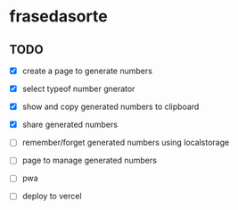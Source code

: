 # frasedasorte

## TODO
- [x] create a page to generate numbers
- [x] select typeof number gnerator
- [x] show and copy generated numbers to clipboard
- [x] share generated numbers
- [ ] remember/forget generated numbers using localstorage
- [ ] page to manage generated numbers
- [ ] pwa
- [ ] deploy to vercel

